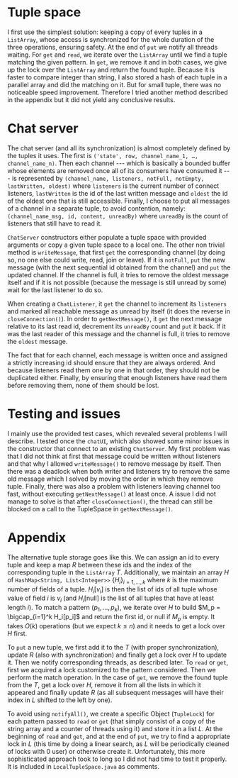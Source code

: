 # Tuple space

I first use the simplest solution: keeping a copy of every tuples in a
`ListArray`, whose access is synchronized for the whole duration of the three
operations, ensuring safety. At the end of `put` we notify all threads
waiting. For `get` and `read`, we iterate over the `ListArray` until we find a
tuple matching the given pattern. In `get`, we remove it and in both cases, we
give up the lock over the `ListArray` and return the found tuple. Because it
is faster to compare integer than string, I also stored a hash of each tuple
in a parallel array and did the matching on it. But for small tuple, there was
no noticeable speed improvement. Therefore I tried another method described in
the appendix but it did not yield any conclusive results.

# Chat server

The chat server (and all its synchronization) is almost completely defined by
the tuples it uses. The first is `('state', row, channel_name_1, …,
channel_name_n)`. Then each channel --- which is basically a bounded buffer
whose elements are removed once all of its consumers have consumed it --- is
represented by `(channel_name, listeners, notFull, notEmpty, lastWritten,
oldest)` where `listeners` is the current number of connect listeners,
`lastWritten` is the id of the last written message and `oldest` the id of the
oldest one that is still accessible. Finally, I choose to put all messages of
a channel in a separate tuple, to avoid contention, namely:
`(channel_name_msg, id, content, unreadBy)` where `unreadBy` is the count of
listeners that still have to read it.

`ChatServer` constructors either populate a tuple space with provided
arguments or copy a given tuple space to a local one. The other non trivial
method is `writeMessage`, that first `get` the corresponding channel (by doing
so, no one else could write, read, join or leave). If it is `notFull`, `put`
the new message (with the next sequential id obtained from the channel) and
`put` the updated channel. If the channel is full, it tries to remove the
oldest message itself and if it is not possible (because the message is still
unread by some) wait for the last listener to do so.

When creating a `ChatListener`, it `get` the channel to increment its
`listeners` and marked all reachable message as unread by itself (it does the
reverse in `closeConnection()`). In order to `getNextMessage()`, it `get` the
next message relative to its last read id, decrement its `unreadBy` count and
`put` it back. If it was the last reader of this message and the channel is
full, it tries to remove the `oldest` message.

The fact that for each channel, each message is written once and assigned a
strictly increasing id should ensure that they are always ordered. And because
listeners read them one by one in that order, they should not be duplicated
either. Finally, by ensuring that enough listeners have read them before
removing them, none of them should be lost.

# Testing and issues

I mainly use the provided test cases, which revealed several problems I will
describe. I tested once the `chatUI`, which also showed some minor issues in the
constructor that connect to an existing `ChatServer`. My first problem was
that I did not think at first that message could be written without listeners
and that why I allowed `writeMessage()` to remove message by itself.  Then
there was a deadlock when both writer and listeners try to remove the same old
message which I solved by moving the order in which they remove tuple.
Finally, there was also a problem with listeners leaving channel too fast,
without executing `getNextMessage()` at least once. A issue I did not manage
to solve is that after `closeConnection()`, the thread can still be blocked on
a call to the TupleSpace in `getNextMessage()`.

# Appendix

The alternative tuple storage goes like this. We can assign an id to every
tuple and keep a map $R$ between these ids and the index of the corresponding
tuple in the `ListArray` $T$. Additionally, we maintain an array $H$ of
`HashMap<String, List<Integer>>` $\{H_i\}_{i=1,\dots,k}$ where $k$ is the
maximum number of fields of a tuple. $H_i[v_i]$ is then the list of ids of all
tuple whose value of field $i$ is $v_i$ (and $H_i[\textrm{null}]$ is the list
of all tuples that have at least length $i$). To match a pattern $(p_1, \dots,
p_k)$, we iterate over $H$ to build $M_p = \bigcap_{i=1}^k H_i[p_i]$ and
return the first id, or null if $M_p$ is empty. It takes $O(k)$ operations
(but we expect $k\leq n$) and it needs to get a lock over $H$ first.

To `put` a new tuple, we first add it to the $T$ (with proper
synchronization), update $R$ (also with synchronization) and finally get a
lock over $H$ to update it. Then we notify corresponding threads, as described
later. To `read` or `get`, first we acquired a lock customized to the pattern
considered. Then we perform the match operation. In the case of `get`, we
remove the found tuple from the $T$, get a lock over $H$, remove it from all
the lists in which it appeared and finally update $R$ (as all subsequent
messages will have their index in $L$ shifted to the left by one).

To avoid using `notifyAll()`, we create a specific Object (`TupleLock`) for
each pattern passed to `read` or `get` (that simply consist of a copy of the
string array and a counter of threads using it) and store it in a list $L$.
At the beginning of `read` and `get`, and at the end of `put`, we try to find
a appropriate lock in $L$ (this time by doing a linear search, as $L$ will be
periodically cleaned of locks with 0 user) or otherwise create it.
Unfortunately, this more sophisticated approach took to long so I did not had
time to test it properly. It is included in `LocalTupleSpace.java` as
comments.

